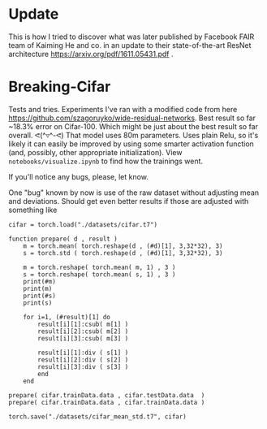 # Update
This is how I tried to discover what was later published by Facebook FAIR team of Kaiming He and co. in an update to their state-of-the-art ResNet architecture https://arxiv.org/pdf/1611.05431.pdf . 

# Breaking-Cifar
Tests and tries. Experiments I've ran with a modified code from here https://github.com/szagoruyko/wide-residual-networks. Best result so far ~18.3% error on Cifar-100. Which might be just about the best result so far overall. ᕙ(^▿^-ᕙ) That model uses 80m parameters. Uses plain Relu, so it's likely it can easily be improved by using some smarter activation function (and, possibly, other appropriate initialization). View `notebooks/visualize.ipynb` to find how the trainings went.

If you'll notice any bugs, please, let know.

One "bug" known by now is use of the raw dataset without adjusting mean and deviations. Should get even better results if those are adjusted with something like


```
cifar = torch.load("./datasets/cifar.t7")

function prepare( d , result )
    m = torch.mean( torch.reshape(d , (#d)[1], 3,32*32), 3)
    s = torch.std ( torch.reshape(d , (#d)[1], 3,32*32), 3)

    m = torch.reshape( torch.mean( m, 1) , 3 )
    s = torch.reshape( torch.mean( s, 1) , 3 )
    print(#m)
    print(m)
    print(#s)
    print(s)

    for i=1, (#result)[1] do
        result[i][1]:csub( m[1] )
        result[i][2]:csub( m[2] )
        result[i][3]:csub( m[3] )

        result[i][1]:div ( s[1] )
        result[i][2]:div ( s[2] )
        result[i][3]:div ( s[3] )
        end
    end

prepare( cifar.trainData.data , cifar.testData.data  )
prepare( cifar.trainData.data , cifar.trainData.data )

torch.save("./datasets/cifar_mean_std.t7", cifar)
```
